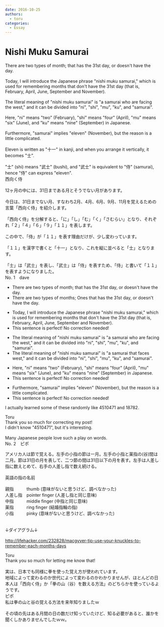 ```yaml
---
date: 2016-10-25
authors:
  - toru
categories:
  - Essay
---
```


<h1 id="subject_show">Nishi Muku Samurai</h1>
<div class="date" hidden>Oct 25, 2016 00:24</div>
<div id="post"><div id="body_show_ori">
There are two types of month; that has the 31st day, or doesn't have the day.<br/><br/>Today, I will introduce the Japanese phrase "nishi muku samurai," which is used for remembering months that don't have the 31st day (that is, February, April, June, September and November).<br/><br/>The literal meaning of "nishi muku samurai" is "a samurai who are facing the west," and it can be divided into "ni", "shi", "mu", "ku", and "samurai".<br/><br/>Here, "ni" means "two" (February), "shi" means "four" (April), "mu" means "six" (June), and "ku" means "nine" (September) in Japanese.<br/><br/>Furthermore, "samurai" implies "eleven" (November), but the reason is a little complicated.<br/><br/>Eleven is written as "十一" in kanji, and when you arrange it vertically, it becomes "士".<br/><br/>"士" (shi) means "武士" (bushi), and "武士" is equivalent to "侍" (samurai), hence "侍" can express "eleven". 
</div></div>

<!-- more -->

<div id="post_ja"><div id="body_show_mo">
西向く侍<br/><br/>12ヶ月の中には、31日まである月とそうでない月があります。<br/><br/>今日は、31日までない月、すなわち2月、4月、6月、9月、11月を覚えるための言葉「西向く侍」を紹介します。<br/><br/>「西向く侍」を分解すると、「に」「し」「む」「く」「さむらい」となり、それぞれ「２」「４」「６」「９」「１１」を表します。<br/><br/>この中で、「侍」が「１１」を表す理由だけが、少し変わっています。<br/><br/>「１１」を漢字で書くと「十一」となり、これを縦に並べると「士」となります。<br/><br/>「士」は「武士」を表し、「武士」は「侍」を表すため、「侍」と書いて「１１」を表すようになりました。
</div></div>
<div id="block"><div class="first_name"> No. 1　<span class="just_name">dave</span></div><div id="block2">
<ul class="correction_field">
<li class="incorrect">There are two types of month; that has the 31st day, or doesn't have the day.</li>
<li class="corrected correct">
There are two types of <span class="f_blue">months</span>; <span class="f_red">Ones </span>that has the 31st day, or doesn't have the day.
</li>
</ul>
<ul class="correction_field">
<li class="incorrect">Today, I will introduce the Japanese phrase "nishi muku samurai," which is used for remembering months that don't have the 31st day (that is, February, April, June, September and November).</li>
<li class="corrected perfect">This sentence is perfect! No correction needed!</li>
</ul>
<ul class="correction_field">
<li class="incorrect">The literal meaning of "nishi muku samurai" is "a samurai who are facing the west," and it can be divided into "ni", "shi", "mu", "ku", and "samurai".</li>
<li class="corrected correct">
The literal meaning of "nishi muku samurai" is "a samurai <span class="f_blue">that faces</span> west," and it can be divided into "ni", "shi", "mu", "ku", and "samurai".
</li>
</ul>
<ul class="correction_field">
<li class="incorrect">Here, "ni" means "two" (February), "shi" means "four" (April), "mu" means "six" (June), and "ku" means "nine" (September) in Japanese.</li>
<li class="corrected perfect">This sentence is perfect! No correction needed!</li>
</ul>
<ul class="correction_field">
<li class="incorrect">Furthermore, "samurai" implies "eleven" (November), but the reason is a little complicated.</li>
<li class="corrected perfect">This sentence is perfect! No correction needed!</li>
</ul>
<p class="comment_small">
 I actually learned some of these randomly like 4510471 and 18782.
</p>

</div><div class="name"><span class="just_name">Toru</span><br>
Thank you so much for correcting my post!<br/>I didn't know "4510471", but it's interesting.<br/><br/>Many Japanese people love such a play on words.
</div>
</div>
<div id="block"><div class="first_name"> No. 2　<span class="just_name">ピポ</span></div><div id="block2">
<p class="comment_small">
 アメリカ人は節で覚える。左手の小指の節は一月。左手の小指と薬指の(谷)間は二月。節は31日の月を表して、二つ節の間は31日以下の月を表す。左手は人差し指に数えとめて、右手の人差し指で数え続ける。
 <br/>
 <br/>
 英語の指の名前
 <br/>
 <br/>
 親指　　　thumb (意味がないと思うけど、調べなかった)
 <br/>
 人差し指　pointer finger (人差し指と同じ意味)
 <br/>
 中指　　　middle finger (中指と同じ意味)
 <br/>
 薬指　　　ring finger (結婚指輪の指)
 <br/>
 小指　　　pinky (意味がないと思うけど、調べなかった)
 <br/>
 <br/>
 <br/>
 ↓ダイアグラム↓
 <br/>
 <br/>
 <a href="http://lifehacker.com/232828/macgyver-tip-use-your-knuckles-to-remember-each-months-days" target="_blank">
  http://lifehacker.com/232828/macgyver-tip-use-your-knuckles-to-remember-each-months-days
 </a>
</p>

</div><div class="name"><span class="just_name">Toru</span><br>
Thank you so much for letting me know that!<br/><br/>実は、日本でも同様に拳を使った覚え方が使われています。<br/>地域によって変わるのか世代によって変わるのかわかりませんが、ほとんどの日本人は「西向く侍」か「拳の山（谷）を数える方法」のどちらかを使っているようです。
</div>
<div class="name"><span class="just_name">ピポ</span><br>
私は拳の山と谷の覚える方法を来年知りましたｗ<br/><br/>その頃の先はある月間の日の数だけ知っていたけど、知る必要があると、誰かを聞くしかありませんでしたｗｗ。
</div>
</div>
